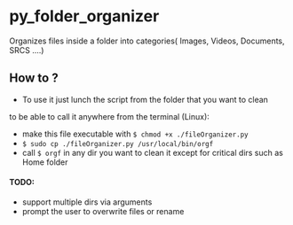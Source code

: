 # py_folder_organizer
Organizes files inside a folder into categories( Images, Videos, Documents, SRCS ....)

## How to ?
- To use it just lunch the script from the folder that you want to clean  

to be able to call it anywhere from the terminal (Linux):
- make this file executable with `$ chmod +x ./fileOrganizer.py`
- `$ sudo cp ./fileOrganizer.py /usr/local/bin/orgf`
- call `$ orgf` in any dir you want to clean it except for critical dirs such as Home folder  




#### TODO:
- support multiple dirs via arguments
- prompt the user to overwrite files or rename
